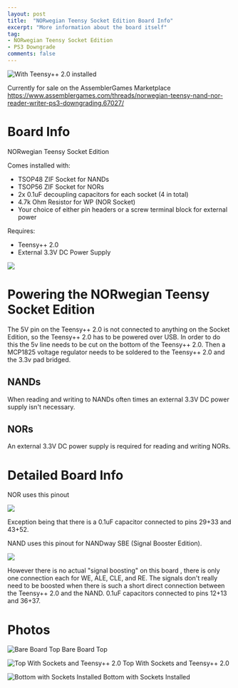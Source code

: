 ```yaml
---
layout: post
title:  "NORwegian Teensy Socket Edition Board Info"
excerpt: "More information about the board itself"
tag:
- NORwegian Teensy Socket Edition 
- PS3 Downgrade
comments: false
---
```

![With Teensy++ 2.0 installed](https://i.imgur.com/OxOtkvV.jpg)

Currently for sale on the AssemblerGames Marketplace
https://www.assemblergames.com/threads/norwegian-teensy-nand-nor-reader-writer-ps3-downgrading.67027/

# Board Info
NORwegian Teensy Socket Edition


Comes installed with:
* TSOP48 ZIF Socket for NANDs
* TSOP56 ZIF Socket for NORs
* 2x 0.1uF decoupling capacitors for each socket (4 in total)
* 4.7k Ohm Resistor for WP (NOR Socket)
* Your choice of either pin headers or a screw terminal block for external power

Requires:
* Teensy++ 2.0
* External 3.3V DC Power Supply

![](https://i.imgur.com/KIAuCVC.jpg)



# Powering the NORwegian Teensy Socket Edition
The 5V pin on the Teensy++ 2.0 is not connected to anything on the Socket Edition, so the Teensy++ 2.0 has to be powered over USB. In order to do this the 5v line needs to be cut on the bottom of the Teensy++ 2.0. Then a MCP1825 voltage regulator needs to be soldered to the Teensy++ 2.0 and the 3.3v pad bridged.

## NANDs
When reading and writing to NANDs often times an external 3.3V DC power supply isn't necessary.

## NORs
An external 3.3V DC power supply is required for reading and writing NORs.

# Detailed Board Info

NOR uses this pinout

![](https://i.imgur.com/Zx64QzN.gif)

Exception being that there is a 0.1uF capacitor connected to pins 29+33 and 43+52.

NAND uses this pinout for NANDway SBE (Signal Booster Edition). 

![](https://i.imgur.com/hodHGCp.jpg)

However there is no actual "signal boosting" on this board , there is only one connection each for WE, ALE, CLE, and RE. The signals don't really need to be boosted when there is such a short direct connection between the Teensy++ 2.0 and the NAND. 0.1uF capacitors connected to pins 12+13 and 36+37.

# Photos
![Bare Board Top](https://i.imgur.com/JpjX1oX.jpg)
Bare Board Top

![Top With Sockets and Teensy++ 2.0](https://i.imgur.com/Y73uqSJ.jpg)
Top With Sockets and Teensy++ 2.0

![Bottom with Sockets Installed](https://i.imgur.com/MdSOWkf.jpg)
Bottom with Sockets Installed